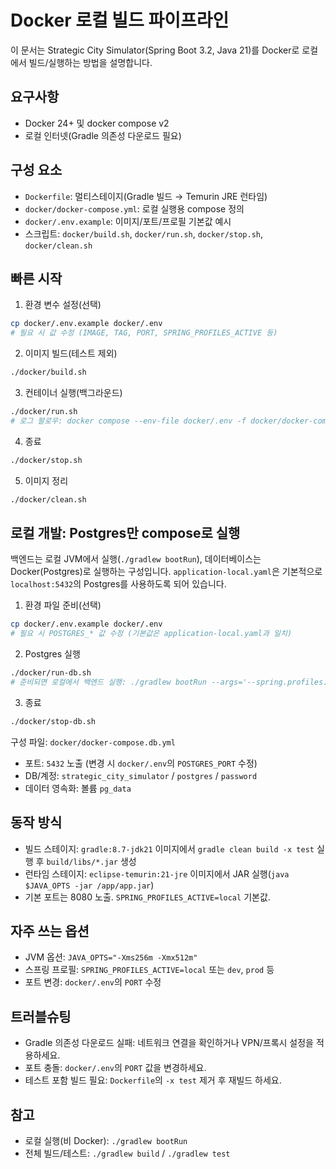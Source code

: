 # Docker 로컬 빌드 파이프라인

이 문서는 Strategic City Simulator(Spring Boot 3.2, Java 21)를 Docker로 로컬에서 빌드/실행하는 방법을 설명합니다.

## 요구사항
- Docker 24+ 및 docker compose v2
- 로컬 인터넷(Gradle 의존성 다운로드 필요)

## 구성 요소
- `Dockerfile`: 멀티스테이지(Gradle 빌드 → Temurin JRE 런타임)
- `docker/docker-compose.yml`: 로컬 실행용 compose 정의
- `docker/.env.example`: 이미지/포트/프로필 기본값 예시
- 스크립트: `docker/build.sh`, `docker/run.sh`, `docker/stop.sh`, `docker/clean.sh`

## 빠른 시작
1) 환경 변수 설정(선택)
```bash
cp docker/.env.example docker/.env
# 필요 시 값 수정 (IMAGE, TAG, PORT, SPRING_PROFILES_ACTIVE 등)
```

2) 이미지 빌드(테스트 제외)
```bash
./docker/build.sh
```

3) 컨테이너 실행(백그라운드)
```bash
./docker/run.sh
# 로그 팔로우: docker compose --env-file docker/.env -f docker/docker-compose.yml logs -f
```

4) 종료
```bash
./docker/stop.sh
```

5) 이미지 정리
```bash
./docker/clean.sh
```

## 로컬 개발: Postgres만 compose로 실행
백엔드는 로컬 JVM에서 실행(`./gradlew bootRun`), 데이터베이스는 Docker(Postgres)로 실행하는 구성입니다. `application-local.yaml`은 기본적으로 `localhost:5432`의 Postgres를 사용하도록 되어 있습니다.

1) 환경 파일 준비(선택)
```bash
cp docker/.env.example docker/.env
# 필요 시 POSTGRES_* 값 수정 (기본값은 application-local.yaml과 일치)
```

2) Postgres 실행
```bash
./docker/run-db.sh
# 준비되면 로컬에서 백엔드 실행: ./gradlew bootRun --args='--spring.profiles.active=local'
```

3) 종료
```bash
./docker/stop-db.sh
```

구성 파일: `docker/docker-compose.db.yml`
 - 포트: `5432` 노출 (변경 시 `docker/.env`의 `POSTGRES_PORT` 수정)
 - DB/계정: `strategic_city_simulator` / `postgres` / `password`
 - 데이터 영속화: 볼륨 `pg_data`

## 동작 방식
- 빌드 스테이지: `gradle:8.7-jdk21` 이미지에서 `gradle clean build -x test` 실행 후 `build/libs/*.jar` 생성
- 런타임 스테이지: `eclipse-temurin:21-jre` 이미지에서 JAR 실행(`java $JAVA_OPTS -jar /app/app.jar`)
- 기본 포트는 8080 노출. `SPRING_PROFILES_ACTIVE=local` 기본값.

## 자주 쓰는 옵션
- JVM 옵션: `JAVA_OPTS="-Xms256m -Xmx512m"`
- 스프링 프로필: `SPRING_PROFILES_ACTIVE=local` 또는 `dev`, `prod` 등
- 포트 변경: `docker/.env`의 `PORT` 수정

## 트러블슈팅
- Gradle 의존성 다운로드 실패: 네트워크 연결을 확인하거나 VPN/프록시 설정을 적용하세요.
- 포트 충돌: `docker/.env`의 `PORT` 값을 변경하세요.
- 테스트 포함 빌드 필요: `Dockerfile`의 `-x test` 제거 후 재빌드 하세요.

## 참고
- 로컬 실행(비 Docker): `./gradlew bootRun`
- 전체 빌드/테스트: `./gradlew build` / `./gradlew test`
